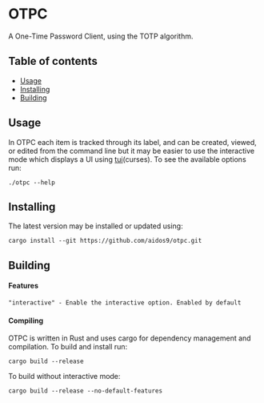# OTPC
A One-Time Password Client, using the TOTP algorithm.

## Table of contents
* [Usage](#Usage)
* [Installing](#Installing)
* [Building](#Building)

## Usage
In OTPC each item is tracked through its label, and can be created, viewed, or edited from the command line but it may be easier to use the interactive mode which displays a UI using <a href=https://crates.io/crates/tui>tui</a>(curses).
To see the available options run:
```
./otpc --help
```

## Installing
The latest version may be installed or updated using:
```
cargo install --git https://github.com/aidos9/otpc.git
```

## Building

#### Features
```
"interactive" - Enable the interactive option. Enabled by default
```

#### Compiling

OTPC is written in Rust and uses cargo for dependency management and compilation. To build and install run:
```
cargo build --release
```

To build without interactive mode:
```
cargo build --release --no-default-features
```
